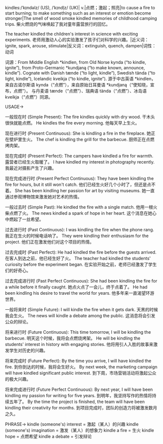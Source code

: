 kindles:/ˈkɪndəlz/ (US), /ˈkɪndl̩z/ (UK)| v.|点燃；激起；照亮|to cause a fire to start burning; to make something such as an interest or emotion become stronger|The smell of wood smoke kindled memories of childhood camping trips.  柴火燃烧的气味唤起了我对童年露营旅行的回忆。

The teacher kindled the children's interest in science with exciting experiments. 老师用激动人心的实验激发了孩子们对科学的兴趣。|近义词：ignite, spark, arouse, stimulate|反义词：extinguish, quench, dampen|词性：动词

词源：From Middle English *kindlen, from Old Norse kynda (“to kindle, ignite”), from Proto-Germanic *kundjaną (“to make known, announce, kindle”). Cognate with Danish tænde (“to light, kindle”), Swedish tända (“to light, kindle”), Icelandic kveikja (“to kindle, ignite”).  源于中古英语 *kindlen，来自古诺尔斯语 kynda（“点燃”），来自原始日耳曼语 *kundjaną（“使知晓，宣布，点燃”）。 与丹麦语 tænde（“点燃”）、瑞典语 tända（“点燃”）、冰岛语 kveikja（“点燃”）同源。


USAGE->

一般现在时 (Simple Present):
The fire kindles quickly with dry wood. 干木头很快就能点燃。
He kindles the fire every morning. 他每天早上生火。

现在进行时 (Present Continuous):
She is kindling a fire in the fireplace. 她正在壁炉里生火。
The chef is kindling the grill for the barbecue. 厨师正在点燃烤肉架。

现在完成时 (Present Perfect):
The campers have kindled a fire for warmth. 露营者已经生火取暖了。
I have kindled my interest in photography recently. 我最近对摄影产生了兴趣。

现在完成进行时 (Present Perfect Continuous):
They have been kindling the fire for hours, but it still won't catch. 他们已经生火好几个小时了，但还是点不着。
She has been kindling her passion for art by visiting museums. 她一直通过参观博物馆来激发她对艺术的热情。

一般过去时 (Simple Past):
He kindled the fire with a single match. 他用一根火柴点燃了火。
The news kindled a spark of hope in her heart.  这个消息在她心中燃起了一丝希望。

过去进行时 (Past Continuous):
I was kindling the fire when the phone rang. 我正在生火的时候电话响了。
They were kindling their enthusiasm for the project. 他们正在激发他们对这个项目的热情。

过去完成时 (Past Perfect):
He had kindled the fire before the guests arrived. 在客人到达之前，他已经生好了火。
The teacher had kindled the students' curiosity before the experiment began. 在实验开始之前，老师已经激发了学生们的好奇心。

过去完成进行时 (Past Perfect Continuous):
She had been kindling the fire for a while before it finally caught. 她点火点了一会儿，终于点着了。
He had been kindling his desire to travel the world for years. 他多年来一直渴望环游世界。

一般将来时 (Simple Future):
I will kindle the fire when it gets dark. 天黑的时候我会生火。
The news will kindle a debate among the public.  这消息将会引发公众的辩论。

将来进行时 (Future Continuous):
This time tomorrow, I will be kindling the barbecue. 明天这个时候，我将会点燃烧烤架。
He will be kindling the students' interest in history with engaging stories. 他将用引人入胜的故事来激发学生对历史的兴趣。

将来完成时 (Future Perfect):
By the time you arrive, I will have kindled the fire. 到你到达的时候，我将会生好火。
By next week, the marketing campaign will have kindled significant public interest. 到下周，市场营销活动将激起公众的极大兴趣。


将来完成进行时 (Future Perfect Continuous):
By next year, I will have been kindling my passion for writing for five years. 到明年，我坚持写作的热情将持续五年了。
By the time the project is finished, the team will have been kindling their creativity for months. 到项目完成时，团队的创造力将被激发数月之久。



PHRASE->
kindle (someone's) interest = 激起（某人）的兴趣
kindle (someone's) imagination = 激发（某人）的想象力
kindle a fire = 生火
kindle hope = 点燃希望
kindle a debate = 引发辩论
